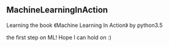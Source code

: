 ## MachineLearningInAction

Learning the book 《Machine Learning In Action》 by python3.5

the first step on ML! Hope I can hold on :)
